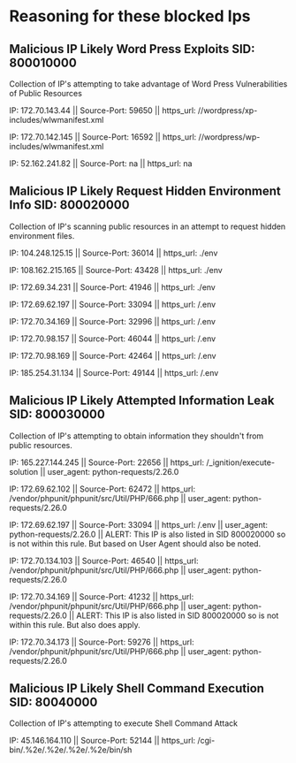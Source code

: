 # Reasoning for these blocked Ips

## Malicious IP Likely Word Press Exploits SID: 800010000

Collection of IP's attempting to take advantage of Word Press Vulnerabilities of Public Resources

IP: 172.70.143.44 || Source-Port: 59650 || https_url: //wordpress/xp-includes/wlwmanifest.xml

IP: 172.70.142.145 || Source-Port: 16592 || https_url: //wordpress/wp-includes/wlwmanifest.xml

IP: 52.162.241.82 || Source-Port: na || https_url: na 

## Malicious IP Likely Request Hidden Environment Info SID: 800020000

Collection of IP's scanning public resources in an attempt to request hidden environment files.

IP: 104.248.125.15 || Source-Port: 36014 || https_url: ./env

IP: 108.162.215.165 || Source-Port: 43428 || https_url: ./env  

IP: 172.69.34.231 || Source-Port: 41946 || https_url: ./env  

IP: 172.69.62.197 || Source-Port: 33094 || https_url: /.env

IP: 172.70.34.169 || Source-Port: 32996 || https_url: /.env

IP: 172.70.98.157 || Source-Port: 46044 || https_url: /.env

IP: 172.70.98.169 || Source-Port: 42464 || https_url: /.env

IP: 185.254.31.134 || Source-Port: 49144 || https_url: /.env


## Malicious IP Likely Attempted Information Leak SID: 800030000

Collection of IP's attempting to obtain information they shouldn't from public resources.

IP: 165.227.144.245 || Source-Port: 22656 || https_url: /_ignition/execute-solution || user_agent: python-requests/2.26.0

IP: 172.69.62.102 || Source-Port: 62472 || https_url: /vendor/phpunit/phpunit/src/Util/PHP/666.php || user_agent: python-requests/2.26.0

IP: 172.69.62.197 || Source-Port: 33094 || https_url: /.env || user_agent: python-requests/2.26.0 || ALERT: This IP is also listed in SID 800020000 so is not within this rule. But based on User Agent should also be noted.

IP: 172.70.134.103 || Source-Port: 46540 || https_url: /vendor/phpunit/phpunit/src/Util/PHP/666.php || user_agent: python-requests/2.26.0

IP: 172.70.34.169 || Source-Port: 41232 || https_url: /vendor/phpunit/phpunit/src/Util/PHP/666.php || user_agent: python-requests/2.26.0 || ALERT: This IP is also listed in SID 800020000 so is not within this rule. But also does apply.

IP: 172.70.34.173 || Source-Port: 59276 || https_url: /vendor/phpunit/phpunit/src/Util/PHP/666.php || user_agent: python-requests/2.26.0

## Malicious IP Likely Shell Command Execution SID: 80040000

Collection of IP's attempting to execute Shell Command Attack

IP: 45.146.164.110 || Source-Port: 52144 || https_url: /cgi-bin/.%2e/.%2e/.%2e/.%2e/bin/sh
